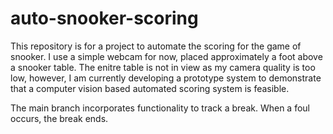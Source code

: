 # auto-snooker-scoring
This repository is for a project to automate the scoring for the game of snooker.
I use a simple webcam for now, placed approximately a foot above a snooker table.
The enitre table is not in view as my camera quality is too low, however, 
I am currently developing a prototype system to demonstrate that a computer vision 
based automated scoring system is feasible.

The main branch incorporates functionality to track a break. When a foul occurs, the break ends.
